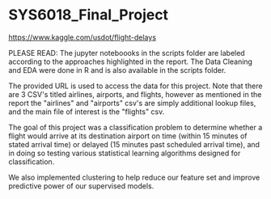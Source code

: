 # SYS6018_Final_Project

https://www.kaggle.com/usdot/flight-delays

PLEASE READ: The jupyter noteboooks in the scripts folder are labeled according to the approaches highlighted in the report. The Data Cleaning and EDA were done in R and is also available in the scripts folder. 

The provided URL is used to access the data for this project. Note that there are 3 CSV's titled airlines, airports, and flights, however as mentioned in the report the "airlines" and "airports" csv's are simply additional lookup files, and the main file of interest is the "flights" csv.

The goal of this project was a classification problem to determine whether a flight would arrive at its destination airport on time (within 15 minutes of stated arrival time) or delayed (15 minutes past scheduled arrival time), and in doing so testing various statistical learning algorithms designed for classification.

We also implemented clustering to help reduce our feature set and improve predictive power of our supervised models.


